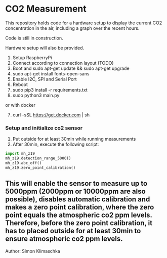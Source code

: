 # CO2 Measurement

This repository holds code for a hardware setup to display the current CO2 concentration
in the air, including a graph over the recent hours.

Code is still in construction.

Hardware setup will also be provided.

1) Setup RaspberryPi
2) Connect according to connection layout (TODO)
3) Boot and sudo apt-get update && sudo apt-get upgrade
4) sudo apt-get install fonts-open-sans
5) Enable I2C, SPI and Serial Port
6) Reboot
7) sudo pip3 install -r requirements.txt
8) sudo python3 main.py

or with docker

7) curl -sSL https://get.docker.com | sh

### Setup and initialize co2 sensor
 
1) Put outside for at least 30min while running measurements
2) After 30min, execute the following script:
```python
import mh_z19
mh_z19.detection_range_5000()
mh_z19.abc_off()
mh_z19.zero_point_calibration()
```
This will enable the sensor to measure up to 5000ppm (2000ppm or 10000ppm are also possible),
disables automatic calibration and makes a zero point calibration,
where the zero point equals the atmospheric co2 ppm levels. Therefore, before the zero point
calibration, it has to placed outside for at least 30min to ensure atmospheric 
co2 ppm levels.
---

Author: Simon Klimaschka


